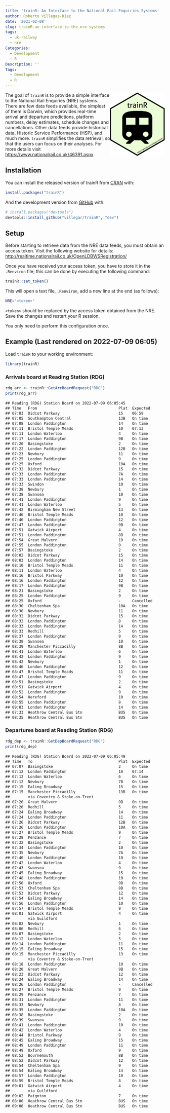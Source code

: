 ```yaml
---
title: 'trainR: An Interface to the National Rail Enquiries Systems'
author: Roberto Villegas-Diaz
date: '2021-02-08'
slug: trainR-an-interface-to-the-nre-systems
tags:
  - uk-railway
  - nre
Categories:
  - Development
  - R
Description: ''
Tags:
  - Development
  - R
---
```


<img src="https://raw.githubusercontent.com/villegar/trainR/main/inst/images/logo.png" alt="logo" align="right" height=200px/>

The goal of `trainR` is to provide a simple interface to the 
National Rail Enquiries (NRE) systems. There are few data feeds 
available, the simplest of them is Darwin, which provides real-time 
arrival and departure predictions, platform numbers, delay estimates, 
schedule changes and cancellations. Other data feeds provide historical 
data, Historic Service Performance (HSP), and much more. `trainR` 
simplifies the data retrieval, so that the users can focus on their 
analyses. For more details visit 
https://www.nationalrail.co.uk/46391.aspx.

## Installation

You can install the released version of trainR from [CRAN](https://CRAN.R-project.org) with:

``` r
install.packages("trainR")
```

And the development version from [GitHub](https://github.com/) with:

``` r
# install.packages("devtools")
devtools::install_github("villegar/trainR", "dev")
```

## Setup
Before starting to retrieve data from the NRE data feeds, you must obtain an access token. 
Visit the following website for details: http://realtime.nationalrail.co.uk/OpenLDBWSRegistration/

Once you have received your access token, you have to store it in the `.Renviron` file; this can be 
done by executing the following command:


```r
trainR::set_token()
```

This will open a text file, `.Renviron`, add a new line at the end (as follows):

```bash
NRE="<token>"
```

`<token>` should be replaced by the access token obtained from the NRE. Save the changes and restart 
your R session.

You only need to perform this configuration once.

## Example (Last rendered on 2022-07-09 06:05)

Load `trainR` to your working environment:

```r
library(trainR)
```

### Arrivals board at Reading Station (RDG)


```r
rdg_arr <- trainR::GetArrBoardRequest("RDG")
print(rdg_arr)
```

```
## Reading (RDG) Station Board on 2022-07-09 06:05:45
## Time   From                                    Plat  Expected
## 07:03  Didcot Parkway                          15    06:59
## 07:05  Southampton Central                     13B   On time
## 07:08  London Paddington                       14    On time
## 07:11  Bristol Temple Meads                    10    07:13
## 07:11  London Waterloo                         4     On time
## 07:17  London Paddington                       9B    On time
## 07:20  Basingstoke                             2     On time
## 07:22  London Paddington                       12B   On time
## 07:23  Newbury                                 11    On time
## 07:25  London Paddington                       9     On time
## 07:25  Oxford                                  10A   On time
## 07:32  Didcot Parkway                          15    On time
## 07:33  London Paddington                       7A    On time
## 07:33  London Paddington                       14    On time
## 07:33  Swindon                                 10    On time
## 07:38  Newbury                                 1     On time
## 07:38  Swansea                                 10    On time
## 07:41  London Paddington                       9     On time
## 07:41  London Waterloo                         5     On time
## 07:42  Birmingham New Street                   13    On time
## 07:46  Bristol Temple Meads                    10    On time
## 07:46  London Paddington                       12    On time
## 07:47  London Paddington                       9B    On time
## 07:51  Gatwick Airport                         4     On time
## 07:51  London Paddington                       8B    On time
## 07:54  Great Malvern                           10    On time
## 07:55  London Paddington                       9     On time
## 07:57  Basingstoke                             2     On time
## 08:02  Didcot Parkway                          15    On time
## 08:03  London Paddington                       14    On time
## 08:10  Bristol Temple Meads                    11    On time
## 08:11  London Waterloo                         4     On time
## 08:16  Bristol Parkway                         10    On time
## 08:16  London Paddington                       12    On time
## 08:17  London Paddington                       9B    On time
## 08:21  Basingstoke                             2     On time
## 08:25  London Paddington                       9     On time
## 08:25  Oxford                                  -     Cancelled
## 08:30  Cheltenham Spa                          10A   On time
## 08:30  Newbury                                 11    On time
## 08:32  Didcot Parkway                          15    On time
## 08:32  London Paddington                       8     On time
## 08:33  London Paddington                       14    On time
## 08:33  Redhill                                 5     On time
## 08:37  London Paddington                       9     On time
## 08:38  Swansea                                 10    On time
## 08:39  Manchester Piccadilly                   8B    On time
## 08:41  London Waterloo                         6     On time
## 08:42  London Paddington                       9     On time
## 08:42  Newbury                                 1     On time
## 08:46  London Paddington                       12    On time
## 08:47  Bristol Temple Meads                    11    On time
## 08:47  London Paddington                       9     On time
## 08:51  Basingstoke                             2     On time
## 08:51  Gatwick Airport                         4     On time
## 08:52  London Paddington                       9     On time
## 08:54  Hereford                                10    On time
## 08:55  London Paddington                       8     On time
## 09:03  London Paddington                       14    On time
## 07:33  Heathrow Central Bus Stn                BUS   On time
## 08:35  Heathrow Central Bus Stn                BUS   On time
```

### Departures board at Reading Station (RDG)


```r
rdg_dep <- trainR::GetDepBoardRequest("RDG")
print(rdg_dep)
```

```
## Reading (RDG) Station Board on 2022-07-09 06:05:49
## Time   To                                      Plat  Expected
## 07:07  Basingstoke                             2     On time
## 07:12  London Paddington                       10    07:14
## 07:12  London Waterloo                         6     On time
## 07:12  Newbury                                 7B    On time
## 07:15  Ealing Broadway                         15    On time
## 07:15  Manchester Piccadilly                   13B   On time
##        via Coventry & Stoke-on-Trent           
## 07:20  Great Malvern                           9B    On time
## 07:20  Redhill                                 5     On time
## 07:24  Ealing Broadway                         14    On time
## 07:24  London Paddington                       11    On time
## 07:26  Didcot Parkway                          12B   On time
## 07:26  London Paddington                       10A   On time
## 07:27  Bristol Temple Meads                    9     On time
## 07:28  Penzance                                7     On time
## 07:32  Basingstoke                             2     On time
## 07:34  London Paddington                       10    On time
## 07:35  Newbury                                 7A    On time
## 07:40  London Paddington                       10    On time
## 07:42  London Waterloo                         4     On time
## 07:43  Swansea                                 9     On time
## 07:45  Ealing Broadway                         15    On time
## 07:48  London Paddington                       10    On time
## 07:50  Oxford                                  9B    On time
## 07:53  Cheltenham Spa                          8B    On time
## 07:53  Didcot Parkway                          12    On time
## 07:54  Ealing Broadway                         14    On time
## 07:56  London Paddington                       10    On time
## 07:57  Bristol Temple Meads                    9     On time
## 08:01  Gatwick Airport                         4     On time
##        via Guildford                           
## 08:02  Newbury                                 1     On time
## 08:06  Redhill                                 6     On time
## 08:07  Basingstoke                             2     On time
## 08:12  London Waterloo                         5     On time
## 08:14  London Paddington                       11    On time
## 08:15  Ealing Broadway                         15    On time
## 08:15  Manchester Piccadilly                   13    On time
##        via Coventry & Stoke-on-Trent           
## 08:18  London Paddington                       10    On time
## 08:20  Great Malvern                           9B    On time
## 08:23  Didcot Parkway                          12    On time
## 08:24  Ealing Broadway                         14    On time
## 08:26  London Paddington                       -     Cancelled
## 08:27  Bristol Temple Meads                    9     On time
## 08:29  Penzance                                7     On time
## 08:31  London Paddington                       11    On time
## 08:33  Newbury                                 8     On time
## 08:35  London Paddington                       10A   On time
## 08:38  Basingstoke                             2     On time
## 08:39  Swansea                                 9     On time
## 08:41  London Paddington                       10    On time
## 08:42  London Waterloo                         4     On time
## 08:44  Bristol Parkway                         9     On time
## 08:45  Ealing Broadway                         15    On time
## 08:49  London Paddington                       11    On time
## 08:49  Oxford                                  9     On time
## 08:52  Bournemouth                             8B    On time
## 08:52  Didcot Parkway                          12    On time
## 08:54  Cheltenham Spa                          9     On time
## 08:54  Ealing Broadway                         14    On time
## 08:57  London Paddington                       10    On time
## 08:59  Bristol Temple Meads                    8     On time
## 09:01  Gatwick Airport                         4     On time
##        via Guildford                           
## 09:02  Paignton                                7     On time
## 08:00  Heathrow Central Bus Stn                BUS   On time
## 09:00  Heathrow Central Bus Stn                BUS   On time
```
